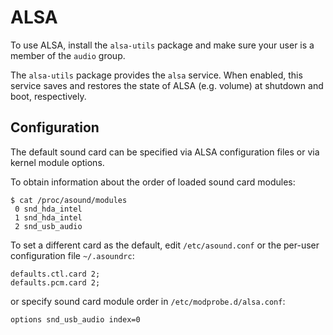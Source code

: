 # ALSA

To use ALSA, install the `alsa-utils` package and make sure your user is a
member of the `audio` group.

The `alsa-utils` package provides the `alsa` service. When enabled, this service
saves and restores the state of ALSA (e.g. volume) at shutdown and boot,
respectively.

## Configuration

The default sound card can be specified via ALSA configuration files or via
kernel module options.

To obtain information about the order of loaded sound card modules:

```
$ cat /proc/asound/modules
 0 snd_hda_intel
 1 snd_hda_intel
 2 snd_usb_audio
```

To set a different card as the default, edit `/etc/asound.conf` or the per-user
configuration file `~/.asoundrc`:

```
defaults.ctl.card 2;
defaults.pcm.card 2;
```

or specify sound card module order in `/etc/modprobe.d/alsa.conf`:

```
options snd_usb_audio index=0
```
